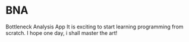 # BNA
Bottleneck Analysis App
It is exciting to start learning programming from scratch. I hope one day, i shall master the art!
